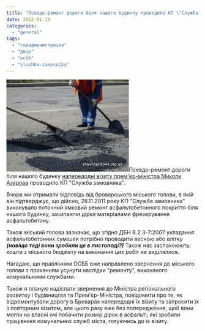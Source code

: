 ```yaml
---
title: "Псевдо-ремонт дороги біля нашого будинку проводило КП \"Служба замовника\""
date: 2012-01-19
categories: 
  - "general"
tags: 
  - "горадминистрация"
  - "двор"
  - "осбб"
  - "sluzhba-zamovnika"
---
```


![](/wp-content/uploads/2012/01/KP-Sluzhba-Zamovnika.jpg "КП Служба Замовника")Псевдо-ремонт дороги біля нашого будинку [напередодні візиту прем'єр-міністра Миколи Азарова](http://shevchenko4a.brovary.org/remont-dorogi-ili-vreditelstvo/ "Ремонт дороги или вредительство?") проводило КП "Служба замовника".

Вчора ми отримали відповідь від броварського міського голови, в якій він підтверджує, що дійсно, 28.11.2011 року КП "Служба замовника" виконувало поточний ямковий ремонт асфальтобетонного покриття біля нашого будинку, засипаючи дірки матеріалами фрезерування асфальтобетону.

Також міський голова зазначає, що згідно ДБН В.2.3-7:2007 укладання асфальтобетонних сумішей потрібно проводити весною або влітку _**(навіщо тоді вони зробили це в листопаді?)**_ Також нас заспокоюють: кошти з міського бюджету на виконання цих робіт не виділялися.

Нагадаю, що правлінням ОСББ вже направлено звернення до міського голови з проханням усунути наслідки "ремонту", виконаного комунальними службами. <!--more-->

Також я планую надіслати звернення до Міністра регіонального розвитку і будівництва та Прем'єр-Міністра, повідомити про те, як відремонтували дорогу в Броварах напередодні їх візиту та запросити їх з повторним візитом, але цього разу вже без попередження, щоб вони могли на власні очі побачити розмір дірок в асфальті, які зробили працівники комунальних служб міста, готуючись до їх візиту.

<script type="text/javascript">$(document).ready(function() { $("#containerSlujbaZam").pwi({ username: 's.illyuhin', mode: 'album', album: '402', thumbSize: 144, showAlbumDescription: false, authKey: 'Gv1sRgCIHru_r_2YTgQA', showPhotoDate: false, }); });</script>
